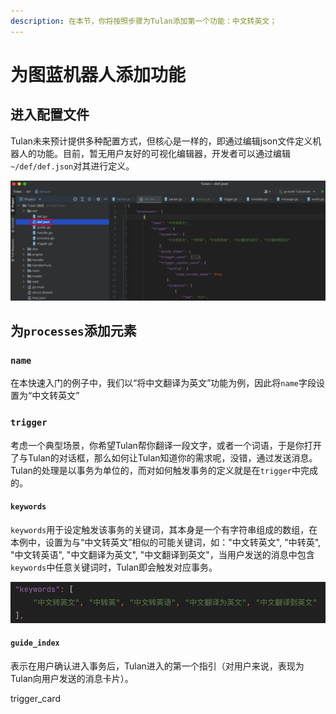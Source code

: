 ```yaml
---
description: 在本节，你将按照步骤为Tulan添加第一个功能：中文转英文；
---
```


# 为图蓝机器人添加功能

## 进入配置文件

Tulan未来预计提供多种配置方式，但核心是一样的，即通过编辑json文件定义机器人的功能。目前，暂无用户友好的可视化编辑器，开发者可以通过编辑 `~/def/def.json`对其进行定义。

![配置文件在项目文件夹中的位置](<../.gitbook/assets/image (3).png>)

## 为`processes`添加元素

### `name`

在本快速入门的例子中，我们以“将中文翻译为英文”功能为例，因此将`name`字段设置为“中文转英文”

### `trigger`

考虑一个典型场景，你希望Tulan帮你翻译一段文字，或者一个词语，于是你打开了与Tulan的对话框，那么如何让Tulan知道你的需求呢，没错，通过发送消息。Tulan的处理是以事务为单位的，而对如何触发事务的定义就是在`trigger`中完成的。

#### `keywords`

`keywords`用于设定触发该事务的关键词，其本身是一个有字符串组成的数组，在本例中，设置为与“中文转英文”相似的可能关键词，如："中文转英文", "中转英", "中文转英语", "中文翻译为英文", "中文翻译到英文"，当用户发送的消息中包含`keywords`中任意关键词时，Tulan即会触发对应事务。

![ 关键词数组](<../.gitbook/assets/image (1).png>)

#### `guide_index`

表示在用户确认进入事务后，Tulan进入的第一个指引（对用户来说，表现为Tulan向用户发送的消息卡片）。

trigger\_card
